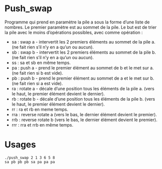 # Push_swap
Programme qui prend en paramètre la pile a sous la forme d’une liste de nombres. Le premier paramètre est au sommet de la pile.
Le but est de trier la pile avec le moins d’opérations possibles, avec comme opération :

* sa : swap a - intervertit les 2 premiers éléments au sommet de la pile a. (ne fait rien s’il n’y en a qu’un ou aucun).
* sb : swap b - intervertit les 2 premiers éléments au sommet de la pile b. (ne fait rien s’il n’y en a qu’un ou aucun).
* ss : sa et sb en même temps.
* pa : push a - prend le premier élément au sommet de b et le met sur a. (ne fait rien si b est vide).
* pb : push b - prend le premier élément au sommet de a et le met sur b. (ne fait rien si a est vide).
* ra : rotate a - décale d’une position tous les éléments de la pile a. (vers le haut, le premier élément devient le dernier).
* rb : rotate b - décale d’une position tous les éléments de la pile b. (vers le haut, le premier élément devient le dernier).
* rr : ra et rb en meme temps.
* rra : reverse rotate a (vers le bas, le dernier élément devient le premier).
* rrb : reverse rotate b (vers le bas, le dernier élément devient le premier).
* rrr : rra et rrb en même temps.

# Usages

```
./push_swap 2 1 3 6 5 8
sa pb pb pb sa pa pa pa
```
